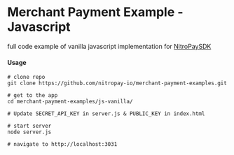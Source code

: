 # Merchant Payment Example - Javascript

full code example of vanilla javascript implementation for [NitroPaySDK](https://www.npmjs.com/package/@nitropay-io/sdk)

#### Usage

```
# clone repo
git clone https://github.com/nitropay-io/merchant-payment-examples.git

# get to the app
cd merchant-payment-examples/js-vanilla/

# Update SECRET_API_KEY in server.js & PUBLIC_KEY in index.html

# start server
node server.js

# navigate to http://localhost:3031
```
